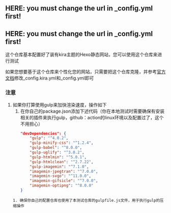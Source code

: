 ## HERE: you must change the url in _config.yml first!
## HERE: you must change the url in _config.yml first!

这个仓库基本配置好了装有kira主题的Hexo静态网站，您可以使用这个仓库来进行测试

如果您想要基于这个仓库来个性化您的网站，只需要把这个仓库克隆，并参考[官方文档](https://kira.host/hexo/)修改_config.kira.yml和_config.yml即可

### 注意
1. 如果你打算使用gulp来加快渲染速度，操作如下
	1. 在你自己的package.json添加下述代码（你在本地测试时需要确保有安装相关的插件来执行gulp，github：action的linux环境以及配置过了，这个不用担心）
        ```json
        "devDependencies": {
            "gulp": "^4.0.2",
            "gulp-minify-css": "^1.2.4",
            "gulp-babel": "^8.0.0",
            "gulp-uglify": "^3.0.2",
            "gulp-htmlmin": "^5.0.1",
            "gulp-htmlclean": "^2.7.22",
            "gulp-imagemin": "^7.1.0",
            "imagemin-jpegtran": "^7.0.0",
            "imagemin-svgo": "^11.0.0",
            "imagemin-gifsicle": "^7.0.0",
            "imagemin-optipng": "^8.0.0"
        }

	  ```
    1. 确保你自己的配置仓库也使用了本测试仓库的gulpfile.js文件，用于执行gulp的压缩操作
